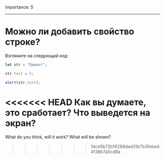 importance: 5

---

# Можно ли добавить свойство строке?


Взгляните на следующий код:

```js
let str = "Привет";

str.test = 5;

alert(str.test);
```

<<<<<<< HEAD
Как вы думаете, это сработает? Что выведется на экран?
=======
What do you think, will it work? What will be shown?
>>>>>>> 1dce5b72b16288dad31b7b3febed4f38b7a5cd8a
